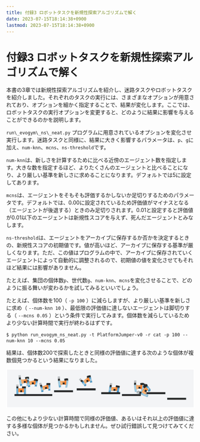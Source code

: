 ```yaml
---
title: 付録3 ロボットタスクを新規性探索アルゴリズムで解く
date: 2023-07-15T18:14:38+0900
lastmod: 2023-07-15T18:14:38+0900
---
```


# 付録3 ロボットタスクを新規性探索アルゴリズムで解く

本書の3章では新規性探索アルゴリズムを紹介し、迷路タスクやロボットタスクを紹介しました。それぞれのタスクの実行には、さまざまなオプションが用意されており、オプションを細かく指定することで、結果が変化します。ここでは、ロボットタスクの実行オプションを変更すると、どのように結果に影響を与えることができるのかを説明します。

 `run\_evogym\_ns\_neat.py` プログラムに用意されているオプションを変化させ実行します。迷路タスクと同様に、結果に大きく影響するパラメータは、`p`、`g`に加え、`num-knn`、`mcns`、`ns-threshold`です。

`num-knn`は、新しさを計算するために比べる近傍のエージェント数を指定します。大きな数を指定するほど、よりたくさんのエージェントと比べることになり、より厳しい基準を新しさに求めることになります。デフォルトでは5に設定してあります。

`mcns`は、エージェントをそもそも評価するかしないか足切りするためのパラメータです。デフォルトでは、0.00に設定されているため評価値がマイナスとなる（エージェントが後退する）ときのみ足切りされます。0.01と設定すると評価値が0.01以下のエージェントは新規性スコアを与えず、死んだエージェントとみなします。

`ns-threshold`は、エージェントをアーカイブに保存するか否かを決定するときの、新規性スコアの初期値です。値が高いほど、アーカイブに保存する基準が厳しくなります。ただ、この値はプログラムの中で、アーカイブに保存されていくエージェントによって自動的に調整されるので、初期値の値を変化させてもそれほど結果には影響がありません。

たとえば、集団の個体数`p`、世代数`g`、`num-knn`、`mcns`を変化させることで、どのように振る舞いが変わるかを試してみるといいでしょう。

たとえば、個体数を100（ `-p 100` ）に減らしますが、より厳しい基準を新しさに求め（ `--num-knn 10` ）、最低限の評価値に達しないエージェントは脚切りする（ `--mcns 0.05` ）という条件で実行してみます。個体数を減らしているためより少ない計算時間で実行が終わるはずです。

```
$ python run_evogym_ns_neat.py -t PlatformJumper-v0 -r cat -p 100 --num-knn 10 --mcns 0.05
```

結果は、個体数200で探索したときと同様の評価値に達する次のような個体が複数個見つかるという結果になりました。

![個体ID: 46718 , 適応度：6.582766][image-12]

この他にもより少ない計算時間で同様の評価値、あるいはそれ以上の評価値に達する多様な個体が見つかるかもしれません。ぜひ試行錯誤して見つけてみてください。

[image-12]:	https://github.com/ryokoakaike/EC_image/blob/master/img/46718.jpg?raw=true
